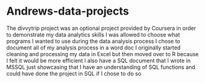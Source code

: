 # Andrews-data-projects
The divvytrip project was an optional project provided by Coursera in order to demonstrate my data analytics skills
I was allowed to choose what programs I wanted to use during the data analysis process
I chose to document all of my analysis process in a word doc
I originally started cleaning and processing my data in Excel but then moved over to R because I felt it would be more efficient
I also have a SQL document that I wrote in MSSQL just showcasing that I have an understanding of SQL functions and could have done the project in SQL if I chose to do so
